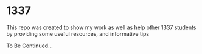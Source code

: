 # 1337
This repo was created to show my work as well as help other 1337 students by providing some useful resources, and informative tips

To Be Continued... 
